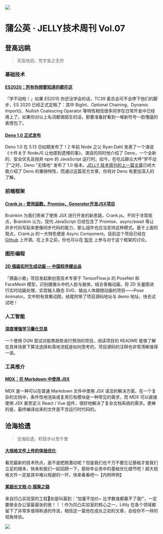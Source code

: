 ![](https://img11.360buyimg.com/ling/jfs/t1/118379/1/6338/222891/5eb91a75Ed5f4943d/8c4b53792f67f3fd.jpg)

# 蒲公英 · JELLY技术周刊 Vol.07

## 登高远眺

> 天高地迥，觉宇宙之无穷

### 基础技术

#### [ES2020：所有你想要知道的都在这](http://undefined)

「学不动啦！」如果 ES2015 你还没学会的话，TC39 委员会可不会停下他们的脚步，ES 2020 已经正式定稿了：其中 BigInt、Optional Chaining、Dynamic Import()、Nullish Coalescing Operator 等特性相信很多同学在日常开发中已经用上了。如果你对以上名词都很陌生的话，那要准备好看到一堆新符号一脸懵逼的表情包了。

#### [Deno 1.0 正式发布](http://undefined)

Deno 1.0 在 5.13 日如期发布了！2 年前 Node 之父 Ryan Dahl 发表了一个演说《十件关于 NodeJS 让他感到遗憾的事》，演说的同时他介绍了 Deno，一个全新的、安全优先且抛弃 npm 的 JavaScript 运行时。如今，在吃瓜群众大呼“学不动了”之时，Deno “无情地” 发布了 1.0 版本。[JELLY 技术周刊的上一篇文章](http://3.cn/100ec1n-e)已经大致介绍了 Deno 的重磅特性，而通过这篇官方文章，你将对 Deno 有更加深入的了解。

### 前端框架

#### [Crank.js - 使用函数、Promise、Generator开发JSX项目](http://undefined)

Brainkim 为我们带来了使用 JSX 进行开发的新思路，Crank.js。不同于寻常观点，Brainkim 认为，现代 JavaScript 已经包含了 Promise、async/await 等让异步代码写起来更像同步代码的能力，那么组件也应当支持这种模式。基于上面的观点，Crank.js 的一大特色便是 Async Component。目前这个项目已经在 [Github](https://github.com/bikeshaving/crank) 上开源。在上手之前，你也可以在 [知乎](https://www.zhihu.com/question/388457689) 上参与对于这个框架的讨论。

### 图形编程

#### [2D 插画实时生成动画 -- 中国程序媛出品](http://undefined)

「猜画小歌」项目发起歌创意技术专家于 TensorFlow.js 的 PoseNet 和 FaceMesh 模型，识别摄像头中的人脸与肢体，结合骨骼动画，将 2D 矢量图进行实时动画处理，实现输入静态 SVG、输出人体跟随动画的项目——Pose Animator。文中附有效果动图，结尾附带了项目源码地址与 demo 地址，快去试试吧！

### 人工智能

#### [深度增强学习量化交易](http://undefined)

一个使用 DQN 尝试对股票趋势进行预测的项目。阅读项目的 README 能够了解在具体场景下算法选择和落地流程是如何思考的，项目源码的注释也非常清晰值得一读。

### 工具推介

#### [MDX：在 Markdown 中使用 JSX](http://undefined)

MDX 是一种可以在普通 Markdown 文件中使用 JSX 语法的解决方案。在一个复杂的文档中，条件性地渲染或复用已有模块是一种常见的需求，而 MDX 可以直接使用 JSX 甚至定义 React / Vue 组件，很好地解决了复杂文档系统的需求。更棒的是，最终编译出来的文件是不含运行时代码的。

## 沧海拾遗

> 沧海拾遗，积跬步以至千里

#### [大规格文件上传的体验优化](http://undefined)

看完最新的技术热点，是不是肥肠激动呢？但是我们也千万不要忘记基础才是我们立足的根本，快来和我们一起回顾一下，那些年业务中的基础优化细节吧！超大规格文件一定是其中难以规避的一环，快来看看吧～【内附样例】

#### [某超长文档 の 探索之路](http://undefined)

来自凹凸实验室的工程🦁️如是叫嚣到：“加量不加价~ 比字数谁都赢不了我!”，一定要做全办公室最嚣张的崽！！！作为凹凸实验室的核心之一，Littly 在各个领域都留下了非常多值得称道的传说，相信这一篇他在成长之初的文章，会给你不一样的视角体验。

![](https://img20.360buyimg.com/ling/jfs/t1/93326/34/18555/167361/5e946665E13c912ae/9a8405dd8be2dad4.jpg)